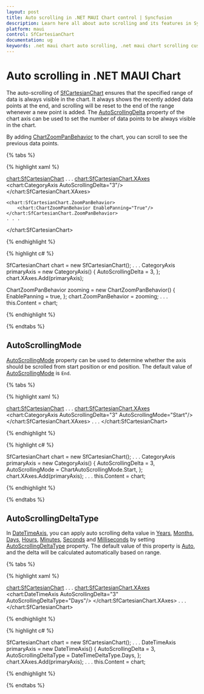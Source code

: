 ```yaml
---
layout: post
title: Auto scrolling in .NET MAUI Chart control | Syncfusion
description: Learn here all about auto scrolling and its features in Syncfusion .NET MAUI Chart (SfCartesianChart) control.
platform: maui
control: SfCartesianChart
documentation: ug
keywords: .net maui chart auto scrolling, .net maui chart scrolling customization, .net maui chart auto scroll feature, syncfusion maui chart auto scrolling, cartesian chart auto scroll maui, .net maui chart dynamic scrolling, enable auto scrolling .net maui chart.
---
```


# Auto scrolling in .NET MAUI Chart

The auto-scrolling of [SfCartesianChart](https://help.syncfusion.com/cr/maui/Syncfusion.Maui.Charts.SfCartesianChart.html) ensures that the specified range of data is always visible in the chart. It always shows the recently added data points at the end, and scrolling will be reset to the end of the range whenever a new point is added. The [AutoScrollingDelta](https://help.syncfusion.com/cr/maui/Syncfusion.Maui.Charts.ChartAxis.html#Syncfusion_Maui_Charts_ChartAxis_AutoScrollingDelta) property of the chart axis can be used to set the number of data points to be always visible in the chart.

By adding [ChartZoomPanBehavior](https://help.syncfusion.com/cr/maui/Syncfusion.Maui.Charts.ChartZoomPanBehavior.html) to the chart, you can scroll to see the previous data points.

{% tabs %}

{% highlight xaml %}

<chart:SfCartesianChart>
    . . .
    <chart:SfCartesianChart.XAxes>
        <chart:CategoryAxis AutoScrollingDelta="3"/>
    </chart:SfCartesianChart.XAxes>

    <chart:SfCartesianChart.ZoomPanBehavior>
        <chart:ChartZoomPanBehavior EnablePanning="True"/>
    </chart:SfCartesianChart.ZoomPanBehavior>
    . . .
</chart:SfCartesianChart>

{% endhighlight %}

{% highlight c# %}

SfCartesianChart chart = new SfCartesianChart();
. . .
CategoryAxis primaryAxis = new CategoryAxis()
{
    AutoScrollingDelta = 3,
};
chart.XAxes.Add(primaryAxis);

ChartZoomPanBehavior zooming = new ChartZoomPanBehavior()
{
    EnablePanning = true,
};
chart.ZoomPanBehavior = zooming;
. . .
this.Content = chart;

{% endhighlight %}

{% endtabs %}

## AutoScrollingMode

[AutoScrollingMode](https://help.syncfusion.com/cr/maui/Syncfusion.Maui.Charts.ChartAxis.html#Syncfusion_Maui_Charts_ChartAxis_AutoScrollingMode) property can be used to determine whether the axis should be scrolled from start position or end position. The default value of [AutoScrollingMode](https://help.syncfusion.com/cr/maui/Syncfusion.Maui.Charts.ChartAxis.html#Syncfusion_Maui_Charts_ChartAxis_AutoScrollingMode) is `End`.

{% tabs %}

{% highlight xaml %}

<chart:SfCartesianChart>
    . . .
    <chart:SfCartesianChart.XAxes>
        <chart:CategoryAxis AutoScrollingDelta="3" AutoScrollingMode="Start"/>
    </chart:SfCartesianChart.XAxes>
    . . .
</chart:SfCartesianChart>

{% endhighlight %}

{% highlight c# %}

SfCartesianChart chart = new SfCartesianChart();
. . .
CategoryAxis primaryAxis = new CategoryAxis()
{
    AutoScrollingDelta = 3,
    AutoScrollingMode = ChartAutoScrollingMode.Start,
};
chart.XAxes.Add(primaryAxis);
. . .
this.Content = chart;

{% endhighlight %}

{% endtabs %}

## AutoScrollingDeltaType

In [DateTimeAxis](https://help.syncfusion.com/cr/maui/Syncfusion.Maui.Charts.DateTimeAxis.html), you can apply auto scrolling delta value in [Years](https://help.syncfusion.com/cr/maui/Syncfusion.Maui.Charts.DateTimeIntervalType.html#Syncfusion_Maui_Charts_DateTimeIntervalType_Years), [Months](https://help.syncfusion.com/cr/maui/Syncfusion.Maui.Charts.DateTimeIntervalType.html#Syncfusion_Maui_Charts_DateTimeIntervalType_Months), [Days](https://help.syncfusion.com/cr/maui/Syncfusion.Maui.Charts.DateTimeIntervalType.html#Syncfusion_Maui_Charts_DateTimeIntervalType_Days), [Hours](https://help.syncfusion.com/cr/maui/Syncfusion.Maui.Charts.DateTimeIntervalType.html#Syncfusion_Maui_Charts_DateTimeIntervalType_Hours), [Minutes](https://help.syncfusion.com/cr/maui/Syncfusion.Maui.Charts.DateTimeIntervalType.html#Syncfusion_Maui_Charts_DateTimeIntervalType_Minutes), [Seconds](https://help.syncfusion.com/cr/maui/Syncfusion.Maui.Charts.DateTimeIntervalType.html#Syncfusion_Maui_Charts_DateTimeIntervalType_Seconds) and [Milliseconds](https://help.syncfusion.com/cr/maui/Syncfusion.Maui.Charts.DateTimeIntervalType.html#Syncfusion_Maui_Charts_DateTimeIntervalType_Milliseconds) by setting [AutoScrollingDeltaType](https://help.syncfusion.com/cr/maui/Syncfusion.Maui.Charts.DateTimeAxis.html#Syncfusion_Maui_Charts_DateTimeAxis_AutoScrollingDeltaType) property. The default value of this property is [Auto](https://help.syncfusion.com/cr/maui/Syncfusion.Maui.Charts.DateTimeIntervalType.html#Syncfusion_Maui_Charts_DateTimeIntervalType_Auto), and the delta will be calculated automatically based on range.

{% tabs %}

{% highlight xaml %}

<chart:SfCartesianChart>
    . . .
    <chart:SfCartesianChart.XAxes>
        <chart:DateTimeAxis AutoScrollingDelta="3" AutoScrollingDeltaType="Days"/>
    </chart:SfCartesianChart.XAxes>
    . . .
</chart:SfCartesianChart>

{% endhighlight %}

{% highlight c# %}

SfCartesianChart chart = new SfCartesianChart();
. . .
DateTimeAxis primaryAxis = new DateTimeAxis()
{
    AutoScrollingDelta = 3,
    AutoScrollingDeltaType = DateTimeDeltaType.Days,
};
chart.XAxes.Add(primaryAxis);
. . .
this.Content = chart;

{% endhighlight %}

{% endtabs %}